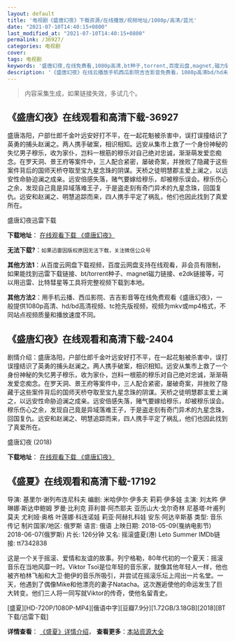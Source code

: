 ```yaml
---
layout: default
title: '电视剧《盛唐幻夜》下载资源/在线播放/视频地址/1080p/高清/蓝光'
date: "2021-07-10T14:40:15+0800"
last_modified_at: "2021-07-10T14:40:15+0800"
permalink: /36927/
categories: 电视剧
cover:
tags: 电视剧
keywords: '盛唐幻夜,在线免费看,1080p高清,bt种子,torrent,百度云盘,magnet,磁力链,迅雷下载资源'
description: '《盛唐幻夜》在线云播放手机西瓜影院吉吉影音免费看，1080p高清bd/hd未删减完整版和tc抢先枪版，mkv/mp4格式，附带bt/torrent种子、magnet/磁力链、百度云盘、网盘资源迅雷下载链接'
---
```


>内容采集生成，如果链接失效，多试几个。


## 《盛唐幻夜》在线观看和高清下载-36927

盛唐洛阳，户部仕郎千金叶远安好打不平，在一起花魁被杀害中，误打误撞结识了英勇的捕头赵澜之。两人携手破案，相识相知。远安从集市上救了一个身份神秘的失忆男子穆乐，收为家仆，岂料一根筋的穆乐对自己绝对忠诚，渐渐萌发爱恋痴念。在罗天洞、景王府等案件中，三人配合紧密，屡破奇案，并挫败了隐藏于这些案件背后的国师天桥夺取至宝九星念珠的阴谋。天桥之徒明慧郡主爱上澜之，以远安性命胁迫澜之成亲。远安倍感失落，赌气要嫁给穆乐，却被穆乐误会。穆乐伤心之余，发现自己竟是异域落难王子，于是盗走刻有奇门异术的九星念珠，回国复仇。远安和赵澜之、明慧追踪而来，四人携手平定了祸乱，他们也因此找到了真爱所在。


盛唐幻夜迅雷下载

**下载地址**： [在线观看下载 《盛唐幻夜》](https://www.993dy.com//vod-detail-id-31677.html) 


**无法下载?**：`如果迅雷因版权原因无法下载，关注微信公众号 `

**其他方法1**：从百度云网盘下载视频，百度云网盘支持在线观看，非会员有限制，如果能找到迅雷下载链接、bt/torrent种子、magnet磁力链接、e2dk链接等，可以用迅雷、比特彗星等工具将完整视频下载到本地。

**其他方法2**：用手机云播、西瓜影院、吉吉影音等在线免费观看《盛唐幻夜》，一般提供1080p高清、hd/bd高清视频、tc抢先版视频，视频为mkv或mp4格式，不同站点视频质量和播放速度不同。


## 《盛唐幻夜》在线观看和高清下载-2404

剧情介绍：盛唐洛阳，户部仕郎千金叶远安好打不平，在一起花魁被杀害中，误打误撞结识了英勇的捕头赵澜之。两人携手破案，相识相知。远安从集市上救了一个身份神秘的失忆男子穆乐，收为家仆，岂料一根筋的穆乐对自己绝对忠诚，渐渐萌发爱恋痴念。在罗天洞、景王府等案件中，三人配合紧密，屡破奇案，并挫败了隐藏于这些案件背后的国师天桥夺取至宝九星念珠的阴谋。天桥之徒明慧郡主爱上澜之，以远安性命胁迫澜之成亲。远安倍感失落，赌气要嫁给穆乐，却被穆乐误会。穆乐伤心之余，发现自己竟是异域落难王子，于是盗走刻有奇门异术的九星念珠，回国复仇。远安和赵澜之、明慧追踪而来，四人携手平定了祸乱，他们也因此找到了真爱所在。


盛唐幻夜 (2018)

**下载地址**： [在线观看下载 《盛唐幻夜》](https://www.btbtdy.me/btdy/dy13781.html) 


## 《盛夏》在线观看和高清下载-17192

导演: 基里尔·谢列布连尼科夫 编剧: 米哈伊尔·伊多夫 莉莉·伊多娃 主演: 刘太旿 伊琳娜·斯达申鲍姆 罗曼·比利克 菲利普·阿杰耶夫 亚历山大·戈尔奇林 尼基塔·叶甫列莫夫 尤利娅·奥格 叶莲娜·科连诺娃 莉亚·阿赫扎科娃 安东·阿达辛斯基 类型: 音乐 传记 制片国家/地区: 俄罗斯 语言: 俄语 上映日期: 2018-05-09(戛纳电影节) 2018-06-07(俄罗斯) 片长: 126分钟 又名: 摇滚盛夏(港) Leto Summer IMDb链接: tt7342838

这是一个关于摇滚、爱情和友谊的故事。列宁格勒，80年代初的一个夏天：摇滚音乐在当地风靡一时。Viktor Tsoï是位年轻的音乐家，就像其他年轻人一样，他也被齐柏林飞船和大卫·鲍伊的音乐所吸引，并尝试在摇滚乐坛上闯出一片名堂。一天，他遇到了偶像Mike和他漂亮的妻子Natacha。这次邂逅使他的命运发生了巨大转变。他们三人将一同写就Viktor的传奇，使他名留青史。


[盛夏][HD-720P/1080P-MP4][俄语中字][豆瓣7.9分][1.72GB/3.18GB][2018][BT下载/迅雷下载]

**详情查看**： [《盛夏》详情介绍](/movie/17192/)， **查看更多**：[本站资源大全](/movie/t/all/)

